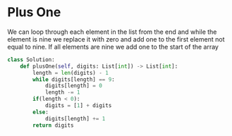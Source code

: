 # Plus One
We can loop through each element in the list from the end and while the element is nine we replace it with zero and add one to the first element not equal to nine. If all elements are nine we add one to the start of the array
```python
class Solution:
    def plusOne(self, digits: List[int]) -> List[int]:
        length = len(digits) - 1
        while digits[length] == 9:
            digits[length] = 0
            length -= 1
        if(length < 0):
            digits = [1] + digits
        else:
            digits[length] += 1
        return digits
```
